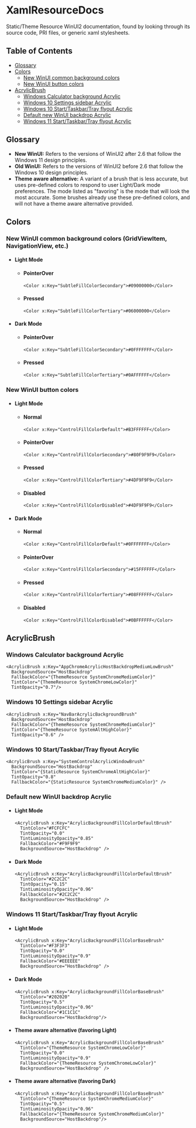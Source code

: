 # XamlResourceDocs

Static/Theme Resource WinUI2 documentation, found by looking through its source code, PRI files, or generic xaml stylesheets.

## Table of Contents

- [Glossary](#glossary)
- [Colors](#colors)
  - [New WinUI common background colors](#new-winui-common-background-colors-gridviewitem-navigationview-etc)
  - [New WinUI button colors](#new-winui-button-colors)
- [AcrylicBrush](#acrylicbrush)
  - [Windows Calculator background Acrylic](#windows-calculator-background-acrylic)
  - [Windows 10 Settings sidebar Acrylic](#windows-10-settings-sidebar-acrylic)
  - [Windows 10 Start/Taskbar/Tray flyout Acrylic](#windows-10-starttaskbartray-flyout-acrylic)
  - [Default new WinUI backdrop Acrylic](#default-new-winui-backdrop-acrylic)
  - [Windows 11 Start/Taskbar/Tray flyout Acrylic](#windows-11-starttaskbartray-flyout-acrylic)

## Glossary

* __New WinUI:__ Refers to the versions of WinUI2 after 2.6 that follow the Windows 11 design principles.
* __Old WinUI:__ Refers to the versions of WinUI2 before 2.6 that follow the Windows 10 design principles.
* __Theme aware alternative:__ A variant of a brush that is less accurate, but uses pre-defined colors to respond to user Light/Dark mode preferences. The mode listed as "favoring" is the mode that will look the most accurate. Some brushes already use these pre-defined colors, and will not have a theme aware alternative provided.

## Colors

### New WinUI common background colors (GridViewItem, NavigationView, etc.)

- #### Light Mode

  - #### PointerOver
  
    ```xaml
    <Color x:Key="SubtleFillColorSecondary">#09000000</Color>
    ```
  
  - #### Pressed
  
    ```xaml
    <Color x:Key="SubtleFillColorTertiary">#06000000</Color>
    ```
    
- #### Dark Mode

  - #### PointerOver
  
    ```xaml
    <Color x:Key="SubtleFillColorSecondary">#0FFFFFFF</Color>
    ```
  
  - #### Pressed
  
    ```xaml
    <Color x:Key="SubtleFillColorTertiary">#0AFFFFFF</Color>
    ```

### New WinUI button colors

- #### Light Mode

  - #### Normal
  
    ```xaml
    <Color x:Key="ControlFillColorDefault">#B3FFFFFF</Color>
    ```
  
  - #### PointerOver
  
    ```xaml
    <Color x:Key="ControlFillColorSecondary">#80F9F9F9</Color>
    ```
  
  - #### Pressed
  
    ```xaml
    <Color x:Key="ControlFillColorTertiary">#4DF9F9F9</Color>
    ```
    
  - #### Disabled
  
    ```xaml
    <Color x:Key="ControlFillColorDisabled">#4DF9F9F9</Color>
    ```
- #### Dark Mode

  - #### Normal
  
    ```xaml
    <Color x:Key="ControlFillColorDefault">#0FFFFFFF</Color>
    ```
  
  - #### PointerOver
  
    ```xaml
    <Color x:Key="ControlFillColorSecondary">#15FFFFFF</Color>
    ```
  
  - #### Pressed
  
    ```xaml
    <Color x:Key="ControlFillColorTertiary">#08FFFFFF</Color>
    ```
    
  - #### Disabled
  
    ```xaml
    <Color x:Key="ControlFillColorDisabled">#0BFFFFFF</Color>
    ```

## AcrylicBrush

### Windows Calculator background Acrylic

```xaml
<AcrylicBrush x:Key="AppChromeAcrylicHostBackdropMediumLowBrush"
  BackgroundSource="HostBackdrop"
  FallbackColor="{ThemeResource SystemChromeMediumColor}"
  TintColor="{ThemeResource SystemChromeLowColor}"
  TintOpacity="0.7"/>
```

### Windows 10 Settings sidebar Acrylic

```xaml
<AcrylicBrush x:Key="NavBarAcrylicBackgroundBrush"
  BackgroundSource="HostBackdrop"
  FallbackColor="{ThemeResource SystemChromeMediumColor}"
  TintColor="{ThemeResource SystemAltHighColor}"
  TintOpacity="0.6" />
```

### Windows 10 Start/Taskbar/Tray flyout Acrylic

```xaml
<AcrylicBrush x:Key="SystemControlAcrylicWindowBrush"
  BackgroundSource="HostBackdrop"
  TintColor="{StaticResource SystemChromeAltHighColor}"
  TintOpacity="0.8"
  FallbackColor="{StaticResource SystemChromeMediumColor}" />
```

### Default new WinUI backdrop Acrylic

- #### Light Mode

  ```xaml
  <AcrylicBrush x:Key="AcrylicBackgroundFillColorDefaultBrush"
    TintColor="#FCFCFC"
    TintOpacity="0.0"
    TintLuminosityOpacity="0.85"
    FallbackColor="#F9F9F9"
    BackgroundSource="HostBackdrop" />
  ```

- #### Dark Mode

  ```xaml
  <AcrylicBrush x:Key="AcrylicBackgroundFillColorDefaultBrush"
    TintColor="#2C2C2C"
    TintOpacity="0.15"
    TintLuminosityOpacity="0.96"
    FallbackColor="#2C2C2C"
    BackgroundSource="HostBackdrop" />
  ```

### Windows 11 Start/Taskbar/Tray flyout Acrylic

- #### Light Mode

  ```xaml
  <AcrylicBrush x:Key="AcrylicBackgroundFillColorBaseBrush"
    TintColor="#F3F3F3"
    TintOpacity="0.0"
    TintLuminosityOpacity="0.9"
    FallbackColor="#EEEEEE"
    BackgroundSource="HostBackdrop" />
  ```

- #### Dark Mode

  ```xaml
  <AcrylicBrush x:Key="AcrylicBackgroundFillColorBaseBrush"
    TintColor="#202020"
    TintOpacity="0.5"
    TintLuminosityOpacity="0.96"
    FallbackColor="#1C1C1C"
    BackgroundSource="HostBackdrop"/>
  ```
  
- #### Theme aware alternative (favoring Light)

  ```xaml
  <AcrylicBrush x:Key="AcrylicBackgroundFillColorBaseBrush"
    TintColor="{ThemeResource SystemChromeLowColor}"
    TintOpacity="0.0"
    TintLuminosityOpacity="0.9"
    FallbackColor="{ThemeResource SystemChromeLowColor}"
    BackgroundSource="HostBackdrop" />
  ```

- #### Theme aware alternative (favoring Dark)

  ```xaml
  <AcrylicBrush x:Key="AcrylicBackgroundFillColorBaseBrush"
    TintColor="{ThemeResource SystemChromeMediumColor}"
    TintOpacity="0.5"
    TintLuminosityOpacity="0.96"
    FallbackColor="{ThemeResource SystemChromeMediumColor}"
    BackgroundSource="HostBackdrop"/>
  ```
